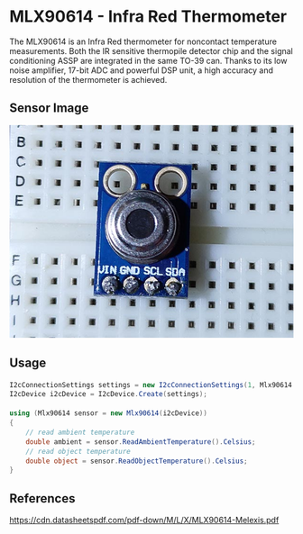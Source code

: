 # MLX90614 - Infra Red Thermometer
The MLX90614 is an Infra Red thermometer for noncontact temperature measurements. Both the IR sensitive thermopile detector chip and the signal conditioning ASSP are integrated in the same TO-39 can. Thanks to its low noise amplifier, 17-bit ADC and powerful DSP unit, a high accuracy and resolution of the thermometer is achieved. 

## Sensor Image
![](sensor.jpg)

## Usage
```C#
I2cConnectionSettings settings = new I2cConnectionSettings(1, Mlx90614.DefaultI2cAddress);
I2cDevice i2cDevice = I2cDevice.Create(settings);

using (Mlx90614 sensor = new Mlx90614(i2cDevice))
{
    // read ambient temperature
    double ambient = sensor.ReadAmbientTemperature().Celsius;
    // read object temperature
    double object = sensor.ReadObjectTemperature().Celsius;
}
```

## References

https://cdn.datasheetspdf.com/pdf-down/M/L/X/MLX90614-Melexis.pdf
